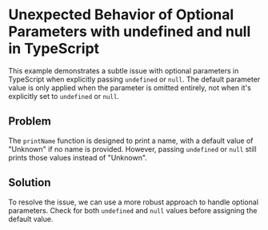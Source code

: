 # Unexpected Behavior of Optional Parameters with undefined and null in TypeScript

This example demonstrates a subtle issue with optional parameters in TypeScript when explicitly passing `undefined` or `null`.  The default parameter value is only applied when the parameter is omitted entirely, not when it's explicitly set to `undefined` or `null`. 

## Problem

The `printName` function is designed to print a name, with a default value of "Unknown" if no name is provided.  However, passing `undefined` or `null` still prints those values instead of "Unknown".

## Solution

To resolve the issue,  we can use a more robust approach to handle optional parameters. Check for both `undefined` and `null` values before assigning the default value.